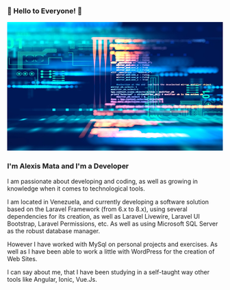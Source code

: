 ### :wave: Hello to Everyone! :wave:

<img src="FullStack02.jpg" height="300" width="100%"/>

### <h3> I'm Alexis Mata and I'm a Developer </h3>



I am passionate about developing and coding, as well as growing in knowledge when it comes to technological tools. 

I am located in Venezuela, and currently developing a software solution based on the Laravel Framework (from 6.x to 8.x), using several dependencies for its creation, as well as Laravel Livewire, Laravel UI Bootstrap, Laravel Permissions, etc. As well as using Microsoft SQL Server as the robust database manager. 

However I have worked with MySql on personal projects and exercises. As well as I have been able to work a little with WordPress for the creation of Web Sites.

I can say about me, that I have been studying in a self-taught way other tools like Angular, Ionic, Vue.Js.


